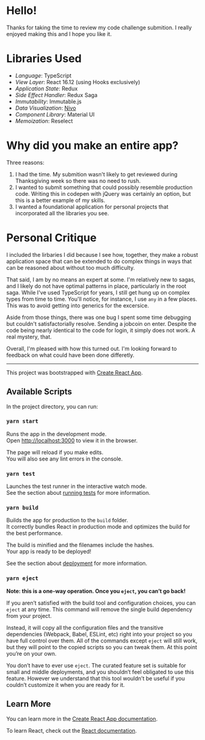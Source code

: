 # Hello!

Thanks for taking the time to review my code challenge submition. I really enjoyed making this and I hope you like it.

# Libraries Used

* *Language*: TypeScript
* *View Layer*: React 16.12 (using Hooks exclusively)
* *Application State*: Redux
* *Side Effect Handler*: Redux Saga
* *Immutability*: Immutable.js
* *Data Visualization*: [Nivo]('http://nivo.rocks')
* *Component Library*: Material UI
* *Memoization*: Reselect

# Why did you make an entire app?

Three reasons:

1. I had the time. My submition wasn't likely to get reviewed during Thanksgiving week so there was no need to rush.
2. I wanted to submit something that could possibly resemble production code. Writing this in codepen with jQuery was certainly an option, but this is a better example of my skills.
3. I wanted a foundational application for personal projects that incorporated all the libraries you see.

# Personal Critique

I included the lirbaries I did because I see how, together, they make a robust application space that can be extended to do complex things in ways that can be reasoned about without too much difficulty.

That said, I am by no means an expert at some. I'm relatively new to sagas, and I likely do not have optimal patterns in place, particularly in the root saga. While I've used TypeScript for years, I still get hung up on complex types from time to time. You'll notice, for instance, I use `any` in a few places. This was to avoid getting into generics for the excersice.

Aside from those things, there was one bug I spent some time debugging but couldn't satisfactorially resolve. Sending a jobcoin on enter. Despite the code being nearly identical to the code for login, it simply does not work. A real mystery, that.

Overall, I'm pleased with how this turned out. I'm looking forward to feedback on what could have been done differetly.

----


This project was bootstrapped with [Create React App](https://github.com/facebook/create-react-app).

## Available Scripts

In the project directory, you can run:

### `yarn start`

Runs the app in the development mode.<br />
Open [http://localhost:3000](http://localhost:3000) to view it in the browser.

The page will reload if you make edits.<br />
You will also see any lint errors in the console.

### `yarn test`

Launches the test runner in the interactive watch mode.<br />
See the section about [running tests](https://facebook.github.io/create-react-app/docs/running-tests) for more information.

### `yarn build`

Builds the app for production to the `build` folder.<br />
It correctly bundles React in production mode and optimizes the build for the best performance.

The build is minified and the filenames include the hashes.<br />
Your app is ready to be deployed!

See the section about [deployment](https://facebook.github.io/create-react-app/docs/deployment) for more information.

### `yarn eject`

**Note: this is a one-way operation. Once you `eject`, you can’t go back!**

If you aren’t satisfied with the build tool and configuration choices, you can `eject` at any time. This command will remove the single build dependency from your project.

Instead, it will copy all the configuration files and the transitive dependencies (Webpack, Babel, ESLint, etc) right into your project so you have full control over them. All of the commands except `eject` will still work, but they will point to the copied scripts so you can tweak them. At this point you’re on your own.

You don’t have to ever use `eject`. The curated feature set is suitable for small and middle deployments, and you shouldn’t feel obligated to use this feature. However we understand that this tool wouldn’t be useful if you couldn’t customize it when you are ready for it.

## Learn More

You can learn more in the [Create React App documentation](https://facebook.github.io/create-react-app/docs/getting-started).

To learn React, check out the [React documentation](https://reactjs.org/).
